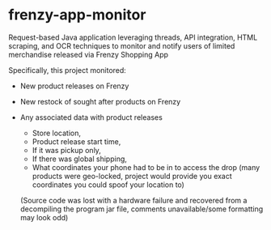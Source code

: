 # frenzy-app-monitor
Request-based Java application leveraging threads, API integration, HTML scraping, and OCR techniques to monitor and notify users of limited merchandise released via Frenzy Shopping App

Specifically, this project monitored:
- New product releases on Frenzy
- New restock of sought after products on Frenzy
- Any associated data with product releases
  - Store location,
  - Product release start time,
  - If it was pickup only,
  - If there was global shipping,
  - What coordinates your phone had to be in to access the drop (many products were geo-locked, project would provide you exact coordinates you could spoof your location to)
 

  (Source code was lost with a hardware failure and recovered from a decompiling the program jar file, comments unavailable/some formatting may look odd)
